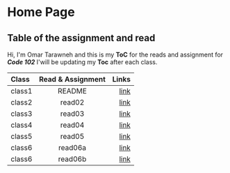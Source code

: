 # Home Page

## Table of the assignment and read

Hi, I'm Omar Tarawneh and this is my **ToC** for the reads and assignment for _**Code 102**_
I'will be updating my **Toc** after each class.

| Class  | Read & Assignment |                                                         Links |
| :----- | :---------------: | ------------------------------------------------------------: |
| class1 |      README       |        [link](https://omar-tarawneh.github.io/reading-notes/) |
| class2 |      read02       |  [link](https://omar-tarawneh.github.io/reading-notes/read02) |
| class3 |      read03       |  [link](https://omar-tarawneh.github.io/reading-notes/read03) |
| class4 |      read04       |  [link](https://omar-tarawneh.github.io/reading-notes/read04) |
| class5 |      read05       |  [link](https://omar-tarawneh.github.io/reading-notes/read05) |
| class6 |      read06a      | [link](https://omar-tarawneh.github.io/reading-notes/read06a) |
| class6 |      read06b      | [link](https://omar-tarawneh.github.io/reading-notes/read06b) |
